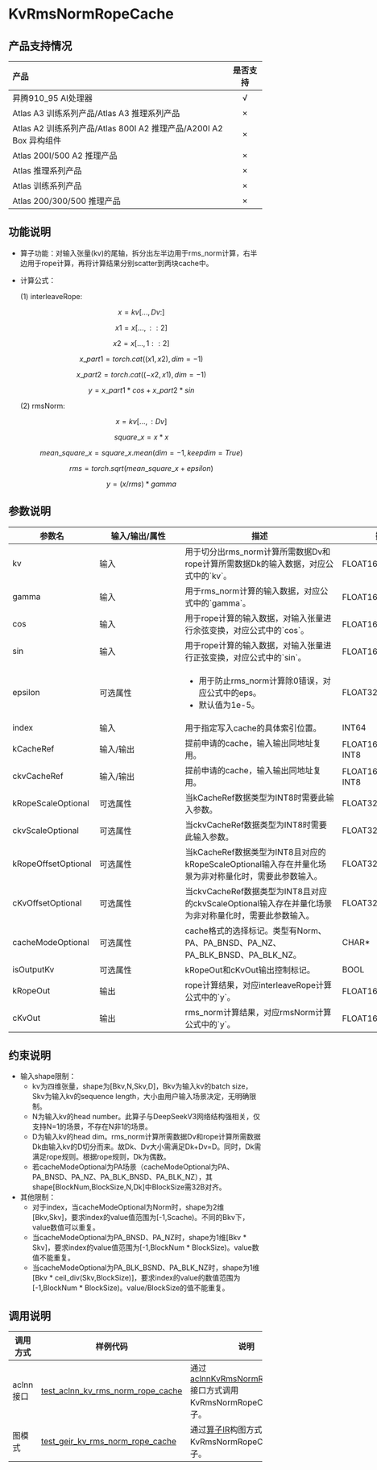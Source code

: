 # KvRmsNormRopeCache

## 产品支持情况

|产品             |  是否支持  |
|:-------------------------|:----------:|
|  <term>昇腾910_95 AI处理器</term>   |     √    |
|  <term>Atlas A3 训练系列产品/Atlas A3 推理系列产品</term>   |     ×    |
|  <term>Atlas A2 训练系列产品/Atlas 800I A2 推理产品/A200I A2 Box 异构组件</term>     |     ×    |
|  <term>Atlas 200I/500 A2 推理产品</term>    |     ×    |
|  <term>Atlas 推理系列产品 </term>    |     ×    |
|  <term>Atlas 训练系列产品</term>    |     ×    |
|  <term>Atlas 200/300/500 推理产品</term>       |     ×    |

## 功能说明

- 算子功能：对输入张量(kv)的尾轴，拆分出左半边用于rms_norm计算，右半边用于rope计算，再将计算结果分别scatter到两块cache中。
- 计算公式：

  (1) interleaveRope:

  $$
  x=kv[...,Dv:]
  $$

  $$
  x1=x[...,::2]
  $$

  $$
  x2=x[...,1::2]
  $$

  $$
  x\_part1=torch.cat((x1,x2),dim=-1)
  $$

  $$
  x\_part2=torch.cat((-x2,x1),dim=-1)
  $$

  $$
  y=x\_part1*cos+x\_part2*sin
  $$

  (2) rmsNorm:

  $$
  x=kv[...,:Dv]
  $$

  $$
  square\_x=x*x
  $$

  $$
  mean\_square\_x=square\_x.mean(dim=-1,keepdim=True)
  $$

  $$
  rms=torch.sqrt(mean\_square\_x+epsilon)
  $$

  $$
  y=(x/rms)*gamma
  $$
## 参数说明

<table style="undefined;table-layout: fixed; width: 1576px"><colgroup>
  <col style="width: 170px">
  <col style="width: 170px">
  <col style="width: 312px">
  <col style="width: 213px">
  <col style="width: 100px">
  </colgroup>
  <thead>
    <tr>
      <th>参数名</th>
      <th>输入/输出/属性</th>
      <th>描述</th>
      <th>数据类型</th>
      <th>数据格式</th>
    </tr></thead>
  <tbody>
    <tr>
      <td>kv</td>
      <td>输入</td>
      <td>用于切分出rms_norm计算所需数据Dv和rope计算所需数据Dk的输入数据，对应公式中的`kv`。</td>
      <td>FLOAT16、BFLOAT16</td>
      <td>ND</td>
    </tr>
    <tr>
      <td>gamma</td>
      <td>输入</td>
      <td>用于rms_norm计算的输入数据，对应公式中的`gamma`。</td>
      <td>FLOAT16、BFLOAT16</td>
      <td>ND</td>
    </tr>
    <tr>
      <td>cos</td>
      <td>输入</td>
      <td>用于rope计算的输入数据，对输入张量进行余弦变换，对应公式中的`cos`。</td>
      <td>FLOAT16、BFLOAT16</td>
      <td>ND</td>
    </tr>
    <tr>
      <td>sin</td>
      <td>输入</td>
      <td>用于rope计算的输入数据，对输入张量进行正弦变换，对应公式中的`sin`。</td>
      <td>FLOAT16、BFLOAT16</td>
      <td>ND</td>
    </tr>
    <tr>
      <td>epsilon</td>
      <td>可选属性</td>
      <td><ul><li>用于防止rms_norm计算除0错误，对应公式中的eps。</li><li>默认值为1e-5。</li></ul></td>
      <td>FLOAT32</td>
      <td>-</td>
    </tr>
    <tr>
      <td>index</td>
      <td>输入</td>
      <td>用于指定写入cache的具体索引位置。</td>
      <td>INT64</td>
      <td>ND</td>
    </tr>
    <tr>
      <td>kCacheRef</td>
      <td>输入/输出</td>
      <td>提前申请的cache，输入输出同地址复用。</td>
      <td>FLOAT16、BFLOAT16、INT8</td>
      <td>ND</td>
    </tr>
    <tr>
      <td>ckvCacheRef</td>
      <td>输入/输出</td>
      <td>提前申请的cache，输入输出同地址复用。</td>
      <td>FLOAT16、BFLOAT16、INT8</td>
      <td>ND</td>
    </tr>
    <tr>
      <td>kRopeScaleOptional</td>
      <td>可选属性</td>
      <td>当kCacheRef数据类型为INT8时需要此输入参数。</td>
      <td>FLOAT32</td>
      <td>ND</td>
    </tr>
    <tr>
      <td>ckvScaleOptional</td>
      <td>可选属性</td>
      <td>当ckvCacheRef数据类型为INT8时需要此输入参数。</td>
      <td>FLOAT32</td>
      <td>ND</td>
    </tr>
    <tr>
      <td>kRopeOffsetOptional</td>
      <td>可选属性</td>
      <td>当kCacheRef数据类型为INT8且对应的kRopeScaleOptional输入存在并量化场景为非对称量化时，需要此参数输入。</td>
      <td>FLOAT32</td>
      <td>ND</td>
    </tr>
    <tr>
      <td>cKvOffsetOptional</td>
      <td>可选属性</td>
      <td>当ckvCacheRef数据类型为INT8且对应的ckvScaleOptional输入存在并量化场景为非对称量化时，需要此参数输入。</td>
      <td>FLOAT32</td>
      <td>ND</td>
    </tr>
    <tr>
      <td>cacheModeOptional</td>
      <td>可选属性</td>
      <td>cache格式的选择标记。类型有Norm、PA、PA_BNSD、PA_NZ、PA_BLK_BNSD、PA_BLK_NZ。</td>
      <td>CHAR*</td>
      <td>-</td>
    </tr>
    <tr>
      <td>isOutputKv</td>
      <td>可选属性</td>
      <td>kRopeOut和cKvOut输出控制标记。</td>
      <td>BOOL</td>
      <td>-</td>
    </tr>
    <tr>
      <td>kRopeOut</td>
      <td>输出</td>
      <td>rope计算结果，对应interleaveRope计算公式中的`y`。</td>
      <td>FLOAT16、BFLOAT16</td>
      <td>ND</td>
    </tr>
    <tr>
      <td>cKvOut</td>
      <td>输出</td>
      <td>rms_norm计算结果，对应rmsNorm计算公式中的`y`。</td>
      <td>FLOAT16、BFLOAT16</td>
      <td>ND</td>
    </tr>
    
  </tbody></table>

## 约束说明

  * 输入shape限制：
      * kv为四维张量，shape为[Bkv,N,Skv,D]，Bkv为输入kv的batch size，Skv为输入kv的sequence length，大小由用户输入场景决定，无明确限制。 
      * N为输入kv的head number。此算子与DeepSeekV3网络结构强相关，仅支持N=1的场景，不存在N非1的场景。
      * D为输入kv的head dim。rms_norm计算所需数据Dv和rope计算所需数据Dk由输入kv的D切分而来。故Dk、Dv大小需满足Dk+Dv=D。同时，Dk需满足rope规则。根据rope规则，Dk为偶数。
      * 若cacheModeOptional为PA场景（cacheModeOptional为PA、PA_BNSD、PA_NZ、PA_BLK_BNSD、PA_BLK_NZ），其shape[BlockNum,BlockSize,N,Dk]中BlockSize需32B对齐。
  * 其他限制：
      * 对于index，当cacheModeOptional为Norm时，shape为2维[Bkv,Skv]，要求index的value值范围为[-1,Scache)。不同的Bkv下，value数值可以重复。
      * 当cacheModeOptional为PA_BNSD、PA_NZ时，shape为1维[Bkv * Skv]，要求index的value值范围为[-1,BlockNum * BlockSize)。value数值不能重复。
      * 当cacheModeOptional为PA_BLK_BSND、PA_BLK_NZ时，shape为1维[Bkv * ceil_div(Skv,BlockSize)]，要求index的value的数值范围为[-1,BlockNum * BlockSize)。value/BlockSize的值不能重复。

## 调用说明

| 调用方式   | 样例代码           | 说明                                         |
| ---------------- | --------------------------- | --------------------------------------------------- |
| aclnn接口  | [test_aclnn_kv_rms_norm_rope_cache](examples/test_aclnn_kv_rms_norm_rope_cache.cpp) | 通过[aclnnKvRmsNormRopeCache](docs/aclnnKvRmsNormRopeCache.md)接口方式调用KvRmsNormRopeCache算子。 |
| 图模式 | [test_geir_kv_rms_norm_rope_cache](examples/test_geir_kv_rms_norm_rope_cache.cpp)  | 通过[算子IR](op_graph/kv_rms_norm_rope_cache_proto.h)构图方式调用KvRmsNormRopeCache算子。         |